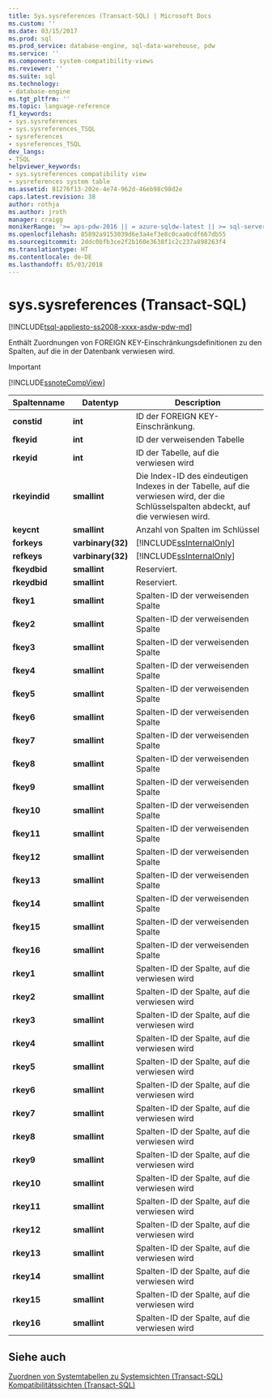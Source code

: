 ```yaml
---
title: Sys.sysreferences (Transact-SQL) | Microsoft Docs
ms.custom: ''
ms.date: 03/15/2017
ms.prod: sql
ms.prod_service: database-engine, sql-data-warehouse, pdw
ms.service: ''
ms.component: system-compatibility-views
ms.reviewer: ''
ms.suite: sql
ms.technology:
- database-engine
ms.tgt_pltfrm: ''
ms.topic: language-reference
f1_keywords:
- sys.sysreferences
- sys.sysreferences_TSQL
- sysreferences
- sysreferences_TSQL
dev_langs:
- TSQL
helpviewer_keywords:
- sys.sysreferences compatibility view
- sysreferences system table
ms.assetid: 81276f13-202e-4e74-962d-46eb98c98d2e
caps.latest.revision: 38
author: rothja
ms.author: jroth
manager: craigg
monikerRange: '>= aps-pdw-2016 || = azure-sqldw-latest || >= sql-server-2016 || = sqlallproducts-allversions'
ms.openlocfilehash: 85892a9153039d6e3a4ef3e8c0caa0cdf667db55
ms.sourcegitcommit: 2ddc0bfb3ce2f2b160e3638f1c2c237a898263f4
ms.translationtype: HT
ms.contentlocale: de-DE
ms.lasthandoff: 05/03/2018
---
```

# <a name="syssysreferences-transact-sql"></a>sys.sysreferences (Transact-SQL)
[!INCLUDE[tsql-appliesto-ss2008-xxxx-asdw-pdw-md](../../includes/tsql-appliesto-ss2008-xxxx-asdw-pdw-md.md)]

  Enthält Zuordnungen von FOREIGN KEY-Einschränkungsdefinitionen zu den Spalten, auf die in der Datenbank verwiesen wird.  
  
> [!IMPORTANT]  
>  [!INCLUDE[ssnoteCompView](../../includes/ssnotecompview-md.md)]  
  
|Spaltenname|Datentyp|Description|  
|-----------------|---------------|-----------------|  
|**constid**|**int**|ID der FOREIGN KEY-Einschränkung.|  
|**fkeyid**|**int**|ID der verweisenden Tabelle|  
|**rkeyid**|**int**|ID der Tabelle, auf die verwiesen wird|  
|**rkeyindid**|**smallint**|Die Index-ID des eindeutigen Indexes in der Tabelle, auf die verwiesen wird, der die Schlüsselspalten abdeckt, auf die verwiesen wird.|  
|**keycnt**|**smallint**|Anzahl von Spalten im Schlüssel|  
|**forkeys**|**varbinary(32)**|[!INCLUDE[ssInternalOnly](../../includes/ssinternalonly-md.md)]|  
|**refkeys**|**varbinary(32)**|[!INCLUDE[ssInternalOnly](../../includes/ssinternalonly-md.md)]|  
|**fkeydbid**|**smallint**|Reserviert.|  
|**rkeydbid**|**smallint**|Reserviert.|  
|**fkey1**|**smallint**|Spalten-ID der verweisenden Spalte|  
|**fkey2**|**smallint**|Spalten-ID der verweisenden Spalte|  
|**fkey3**|**smallint**|Spalten-ID der verweisenden Spalte|  
|**fkey4**|**smallint**|Spalten-ID der verweisenden Spalte|  
|**fkey5**|**smallint**|Spalten-ID der verweisenden Spalte|  
|**fkey6**|**smallint**|Spalten-ID der verweisenden Spalte|  
|**fkey7**|**smallint**|Spalten-ID der verweisenden Spalte|  
|**fkey8**|**smallint**|Spalten-ID der verweisenden Spalte|  
|**fkey9**|**smallint**|Spalten-ID der verweisenden Spalte|  
|**fkey10**|**smallint**|Spalten-ID der verweisenden Spalte|  
|**fkey11**|**smallint**|Spalten-ID der verweisenden Spalte|  
|**fkey12**|**smallint**|Spalten-ID der verweisenden Spalte|  
|**fkey13**|**smallint**|Spalten-ID der verweisenden Spalte|  
|**fkey14**|**smallint**|Spalten-ID der verweisenden Spalte|  
|**fkey15**|**smallint**|Spalten-ID der verweisenden Spalte|  
|**fkey16**|**smallint**|Spalten-ID der verweisenden Spalte|  
|**rkey1**|**smallint**|Spalten-ID der Spalte, auf die verwiesen wird|  
|**rkey2**|**smallint**|Spalten-ID der Spalte, auf die verwiesen wird|  
|**rkey3**|**smallint**|Spalten-ID der Spalte, auf die verwiesen wird|  
|**rkey4**|**smallint**|Spalten-ID der Spalte, auf die verwiesen wird|  
|**rkey5**|**smallint**|Spalten-ID der Spalte, auf die verwiesen wird|  
|**rkey6**|**smallint**|Spalten-ID der Spalte, auf die verwiesen wird|  
|**rkey7**|**smallint**|Spalten-ID der Spalte, auf die verwiesen wird|  
|**rkey8**|**smallint**|Spalten-ID der Spalte, auf die verwiesen wird|  
|**rkey9**|**smallint**|Spalten-ID der Spalte, auf die verwiesen wird|  
|**rkey10**|**smallint**|Spalten-ID der Spalte, auf die verwiesen wird|  
|**rkey11**|**smallint**|Spalten-ID der Spalte, auf die verwiesen wird|  
|**rkey12**|**smallint**|Spalten-ID der Spalte, auf die verwiesen wird|  
|**rkey13**|**smallint**|Spalten-ID der Spalte, auf die verwiesen wird|  
|**rkey14**|**smallint**|Spalten-ID der Spalte, auf die verwiesen wird|  
|**rkey15**|**smallint**|Spalten-ID der Spalte, auf die verwiesen wird|  
|**rkey16**|**smallint**|Spalten-ID der Spalte, auf die verwiesen wird|  
  
## <a name="see-also"></a>Siehe auch  
 [Zuordnen von Systemtabellen zu Systemsichten &#40;Transact-SQL&#41;](../../relational-databases/system-tables/mapping-system-tables-to-system-views-transact-sql.md)   
 [Kompatibilitätssichten &#40;Transact-SQL&#41;](~/relational-databases/system-compatibility-views/system-compatibility-views-transact-sql.md)  
  
  
